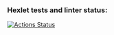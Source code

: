 ### Hexlet tests and linter status:
[![Actions Status](https://github.com/ivansneg2015/js-express-developer-project-6/actions/workflows/hexlet-check.yml/badge.svg)](https://github.com/ivansneg2015/js-express-developer-project-6/actions)